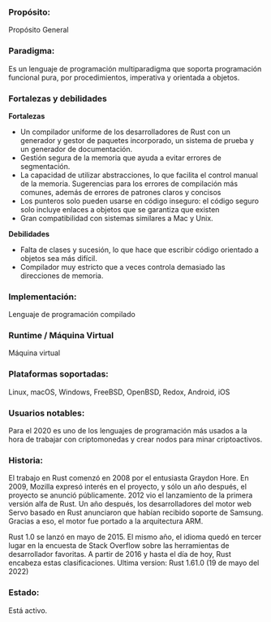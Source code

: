 ### **Propósito:**
Propósito General
### **Paradigma:**
Es un lenguaje de programación multiparadigma que soporta programación funcional pura, por procedimientos, imperativa y orientada a objetos.
### **Fortalezas y debilidades**
**Fortalezas**
- Un compilador uniforme de los desarrolladores de Rust con un generador y gestor de paquetes incorporado, un sistema de prueba y un generador de documentación.
- Gestión segura de la memoria que ayuda a evitar errores de segmentación.
- La capacidad de utilizar abstracciones, lo que facilita el control manual de la memoria.
Sugerencias para los errores de compilación más comunes, además de errores de patrones claros y concisos
- Los punteros solo pueden usarse en código inseguro: el código seguro solo incluye enlaces a objetos que se garantiza que existen
- Gran compatibilidad con sistemas similares a Mac y Unix.

**Debilidades**
- Falta de clases y sucesión, lo que hace que escribir código orientado a objetos sea más difícil.
- Compilador muy estricto que a veces controla demasiado las direcciones de memoria.

### **Implementación:**
Lenguaje de programación compilado
### **Runtime / Máquina Virtual**
Máquina virtual
### **Plataformas soportadas:** 
Linux, macOS, Windows, FreeBSD, OpenBSD,​ Redox, Android, iOS​
### **Usuarios notables:**
Para el 2020 es uno de los lenguajes de programación más usados a la hora de trabajar con criptomonedas y crear nodos para minar criptoactivos.
### **Historia:** 
El trabajo en Rust comenzó en 2008 por el entusiasta Graydon Hore. En 2009, Mozilla expresó interés en el proyecto, y sólo un año después, el proyecto se anunció públicamente. 2012 vio el lanzamiento de la primera versión alfa de Rust. Un año después, los desarrolladores del motor web Servo basado en Rust anunciaron que habían recibido soporte de Samsung. Gracias a eso, el motor fue portado a la arquitectura ARM.
 
Rust 1.0 se lanzó en mayo de 2015. El mismo año, el idioma quedó en tercer lugar en la encuesta de Stack Overflow sobre las herramientas de desarrollador favoritas. A partir de 2016 y hasta el día de hoy, Rust encabeza estas clasificaciones.
Ultima version: Rust 1.61.0 (19 de mayo del 2022)
### **Estado:**
Está activo.

